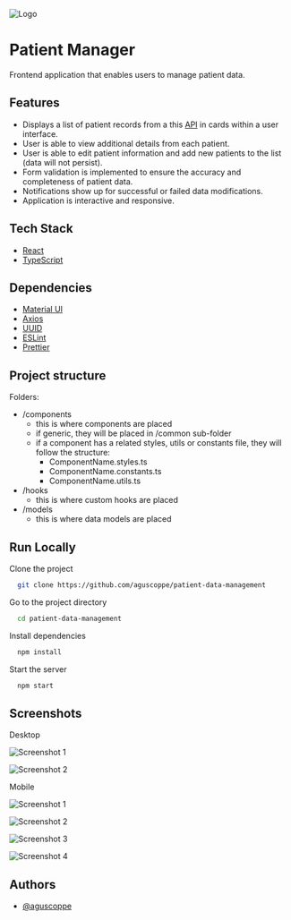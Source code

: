 ![Logo](https://i.ibb.co/0GVj9vL/Captura-de-pantalla-2023-11-06-214237.png)

# Patient Manager

Frontend application that enables users to manage patient data.

## Features

- Displays a list of patient records from a this [API](https://63bedcf7f5cfc0949b634fc8.mockapi.io/users) in cards within a user interface.
- User is able to view additional details from each patient.
- User is able to edit patient information and add new patients to the list (data will not persist).
- Form validation is implemented to ensure the accuracy and completeness of patient data.
- Notifications show up for successful or failed data modifications.
- Application is interactive and responsive.

## Tech Stack

- [React](https://react.dev/learn/installation)
- [TypeScript](https://www.typescriptlang.org/docs/)

## Dependencies

- [Material UI](https://mui.com/material-ui/getting-started/installation/)
- [Axios](https://axios-http.com/docs/intro)
- [UUID](https://www.npmjs.com/package/uuid)
- [ESLint](https://eslint.org/docs/latest/use/getting-started)
- [Prettier](https://prettier.io/docs/en/install)

## Project structure

Folders:
- /components
  - this is where components are placed
  - if generic, they will be placed in /common sub-folder
  - if a component has a related styles, utils or constants file, they will follow the structure:
    - ComponentName.styles.ts
    - ComponentName.constants.ts
    - ComponentName.utils.ts
- /hooks
  - this is where custom hooks are placed
- /models
  - this is where data models are placed

## Run Locally

Clone the project

```bash
  git clone https://github.com/aguscoppe/patient-data-management
```

Go to the project directory

```bash
  cd patient-data-management
```

Install dependencies

```bash
  npm install
```

Start the server

```bash
  npm start
```

## Screenshots

Desktop

![Screenshot 1](https://i.ibb.co/k3Qf9c3/Captura-de-pantalla-2023-11-06-214147.png)

![Screenshot 2](https://i.ibb.co/4g9X6hy/Captura-de-pantalla-2023-11-06-214206.png)

Mobile

![Screenshot 1](https://i.ibb.co/3zBmrXz/Captura-de-pantalla-2023-11-06-214302.png)

![Screenshot 2](https://i.ibb.co/B3mFDQg/Captura-de-pantalla-2023-11-06-214313.png)

![Screenshot 3](https://i.ibb.co/R0GZQSS/Captura-de-pantalla-2023-11-06-214322.png)

![Screenshot 4](https://i.ibb.co/svL1BSm/Captura-de-pantalla-2023-11-06-214455.png)

## Authors

- [@aguscoppe](https://www.github.com/aguscoppe)
